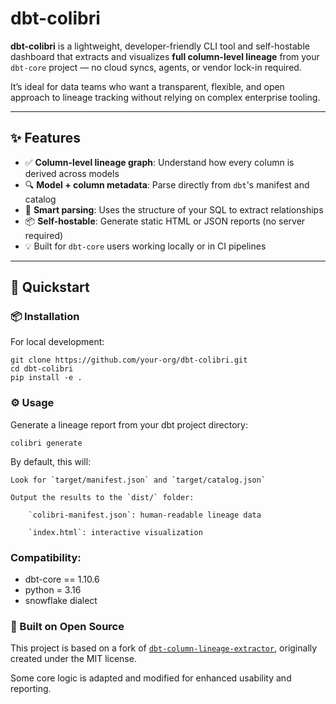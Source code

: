 # dbt-colibri

**dbt-colibri** is a lightweight, developer-friendly CLI tool and self-hostable dashboard that extracts and visualizes **full column-level lineage** from your `dbt-core` project — no cloud syncs, agents, or vendor lock-in required.

It’s ideal for data teams who want a transparent, flexible, and open approach to lineage tracking without relying on complex enterprise tooling.

---

## ✨ Features

- ✅ **Column-level lineage graph**: Understand how every column is derived across models  
- 🔍 **Model + column metadata**: Parse directly from `dbt`'s manifest and catalog  
- 🧠 **Smart parsing**: Uses the structure of your SQL to extract relationships  
- 📦 **Self-hostable**: Generate static HTML or JSON reports (no server required)  
- 💡 Built for `dbt-core` users working locally or in CI pipelines  

---

## 🚀 Quickstart

### 📦 Installation

For local development:

```
git clone https://github.com/your-org/dbt-colibri.git
cd dbt-colibri
pip install -e .
```

### ⚙️ Usage
Generate a lineage report from your dbt project directory:

```
colibri generate
```

By default, this will:

    Look for `target/manifest.json` and `target/catalog.json`

    Output the results to the `dist/` folder:

        `colibri-manifest.json`: human-readable lineage data

        `index.html`: interactive visualization

### Compatibility:
- dbt-core == 1.10.6
- python = 3.16
- snowflake dialect


### 🧰 Built on Open Source

This project is based on a fork of [`dbt-column-lineage-extractor`](https://github.com/canva-public/dbt-column-lineage-extractor), originally created under the MIT license.

Some core logic is adapted and modified for enhanced usability and reporting.



